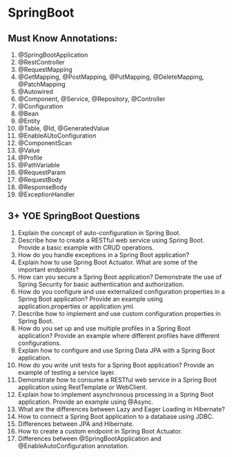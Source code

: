 # SpringBoot

## Must Know Annotations:

1. @SpringBootApplication
2. @RestController
3. @RequestMapping
4. @GetMapping, @PostMapping, @PutMapping, @DeleteMapping, @PatchMapping
5. @Autowired
6. @Component, @Service, @Repository, @Controller
7. @Configuration
8. @Bean
9. @Entity
10. @Table, @Id, @GeneratedValue
11. @EnableAUtoConfiguration
12. @ComponentScan
13. @Value
14. @Profile
15. @PathVariable
16. @RequestParam
17. @RequestBody
18. @ResponseBody
19. @ExceptionHandler

## 3+ YOE SpringBoot Questions

1. Explain the concept of auto-configuration in Spring Boot.
2. Describe how to create a RESTful web service using Spring Boot. Provide a basic example with CRUD operations.
3. How do you handle exceptions in a Spring Boot application?
4. Explain how to use Spring Boot Actuator. What are some of the important endpoints?
5. How can you secure a Spring Boot application? Demonstrate the use of Spring Security for basic authentication and authorization.
6. How do you configure and use externalized configuration properties in a Spring Boot application? Provide an example using application.properties or application.yml.
7. Describe how to implement and use custom configuration properties in Spring Boot.
8. How do you set up and use multiple profiles in a Spring Boot application? Provide an example where different profiles have different configurations.
9. Explain how to configure and use Spring Data JPA with a Spring Boot application.
10. How do you write unit tests for a Spring Boot application? Provide an example of testing a service layer.
11. Demonstrate how to consume a RESTful web service in a Spring Boot application using RestTemplate or WebClient.
12. Explain how to implement asynchronous processing in a Spring Boot application. Provide an example using @Async.
13. What are the differences between Lazy and Eager Loading in Hibernate?
14. How to connect a Spring Boot application to a database using JDBC.
15. Differences between JPA and Hibernate.
16. How to create a custom endpoint in Spring Boot Actuator.
17. Differences between @SpringBootApplication and @EnableAutoConfiguration annotation.
